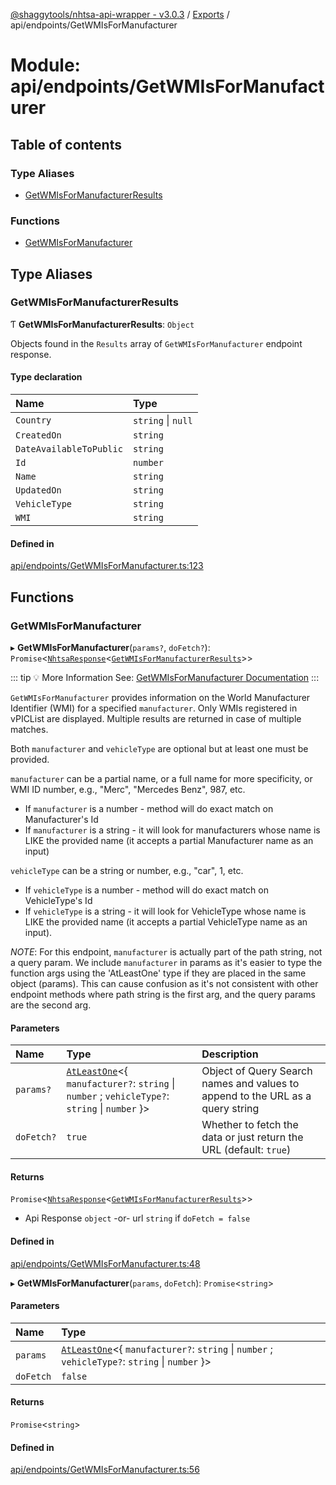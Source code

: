 [@shaggytools/nhtsa-api-wrapper - v3.0.3](../index.md) / [Exports](../modules.md) / api/endpoints/GetWMIsForManufacturer

# Module: api/endpoints/GetWMIsForManufacturer

## Table of contents

### Type Aliases

- [GetWMIsForManufacturerResults](api_endpoints_GetWMIsForManufacturer.md#getwmisformanufacturerresults)

### Functions

- [GetWMIsForManufacturer](api_endpoints_GetWMIsForManufacturer.md#getwmisformanufacturer)

## Type Aliases

### GetWMIsForManufacturerResults

Ƭ **GetWMIsForManufacturerResults**: `Object`

Objects found in the `Results` array of `GetWMIsForManufacturer` endpoint response.

#### Type declaration

| Name                    | Type               |
| :---------------------- | :----------------- |
| `Country`               | `string` \| `null` |
| `CreatedOn`             | `string`           |
| `DateAvailableToPublic` | `string`           |
| `Id`                    | `number`           |
| `Name`                  | `string`           |
| `UpdatedOn`             | `string`           |
| `VehicleType`           | `string`           |
| `WMI`                   | `string`           |

#### Defined in

[api/endpoints/GetWMIsForManufacturer.ts:123](https://github.com/ShaggyTech/nhtsa-api-wrapper/blob/main/packages/lib/src/api/endpoints/GetWMIsForManufacturer.ts#L123)

## Functions

### GetWMIsForManufacturer

▸ **GetWMIsForManufacturer**(`params?`, `doFetch?`): `Promise`<[`NhtsaResponse`](api_types.md#nhtsaresponse)<[`GetWMIsForManufacturerResults`](api_endpoints_GetWMIsForManufacturer.md#getwmisformanufacturerresults)\>\>

::: tip :bulb: More Information
See: [GetWMIsForManufacturer Documentation](/api/endpoints/get-wmis-for-manufacturer)
:::

`GetWMIsForManufacturer` provides information on the World Manufacturer Identifier (WMI) for a
specified `manufacturer`. Only WMIs registered in vPICList are displayed. Multiple results are
returned in case of multiple matches.

Both `manufacturer` and `vehicleType` are optional but at least one must be provided.

`manufacturer` can be a partial name, or a full name for more specificity, or WMI ID number,
e.g., "Merc", "Mercedes Benz", 987, etc.

- If `manufacturer` is a number - method will do exact match on Manufacturer's Id
- If `manufacturer` is a string - it will look for manufacturers whose name is LIKE the provided
  name (it accepts a partial Manufacturer name as an input)

`vehicleType` can be a string or number, e.g., "car", 1, etc.

- If `vehicleType` is a number - method will do exact match on VehicleType's Id
- If `vehicleType` is a string - it will look for VehicleType whose name is LIKE the provided
  name (it accepts a partial VehicleType name as an input).

_NOTE_: For this endpoint, `manufacturer` is actually part of the path string, not a query param.
We include `manufacturer` in params as it's easier to type the function args using the
'AtLeastOne' type if they are placed in the same object (params). This can cause confusion as
it's not consistent with other endpoint methods where path string is the first arg, and the query
params are the second arg.

#### Parameters

| Name       | Type                                                                                                                         | Description                                                                    |
| :--------- | :--------------------------------------------------------------------------------------------------------------------------- | :----------------------------------------------------------------------------- |
| `params?`  | [`AtLeastOne`](utils_types.md#atleastone)<{ `manufacturer?`: `string` \| `number` ; `vehicleType?`: `string` \| `number` }\> | Object of Query Search names and values to append to the URL as a query string |
| `doFetch?` | `true`                                                                                                                       | Whether to fetch the data or just return the URL (default: `true`)             |

#### Returns

`Promise`<[`NhtsaResponse`](api_types.md#nhtsaresponse)<[`GetWMIsForManufacturerResults`](api_endpoints_GetWMIsForManufacturer.md#getwmisformanufacturerresults)\>\>

- Api Response
  `object` -or- url `string` if `doFetch = false`

#### Defined in

[api/endpoints/GetWMIsForManufacturer.ts:48](https://github.com/ShaggyTech/nhtsa-api-wrapper/blob/main/packages/lib/src/api/endpoints/GetWMIsForManufacturer.ts#L48)

▸ **GetWMIsForManufacturer**(`params`, `doFetch`): `Promise`<`string`\>

#### Parameters

| Name      | Type                                                                                                                         |
| :-------- | :--------------------------------------------------------------------------------------------------------------------------- |
| `params`  | [`AtLeastOne`](utils_types.md#atleastone)<{ `manufacturer?`: `string` \| `number` ; `vehicleType?`: `string` \| `number` }\> |
| `doFetch` | `false`                                                                                                                      |

#### Returns

`Promise`<`string`\>

#### Defined in

[api/endpoints/GetWMIsForManufacturer.ts:56](https://github.com/ShaggyTech/nhtsa-api-wrapper/blob/main/packages/lib/src/api/endpoints/GetWMIsForManufacturer.ts#L56)
